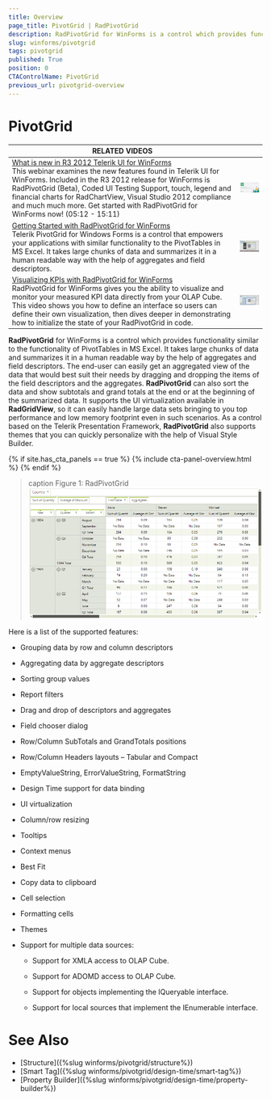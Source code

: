 ```yaml
---
title: Overview
page_title: PivotGrid | RadPivotGrid
description: RadPivotGrid for WinForms is a control which provides functionality similar to the functionality of PivotTables in MS Excel.  
slug: winforms/pivotgrid
tags: pivotgrid
published: True
position: 0
CTAControlName: PivotGrid
previous_url: pivotgrid-overview
---
```


# PivotGrid

| RELATED VIDEOS |  |
| ------ | --- |
|[What is new in R3 2012 Telerik UI for WinForms](http://www.telerik.com/videos/winforms/what-is-new-in-q3-2012-radcontrols-for-winforms)<br>This webinar examines the new features found in Telerik UI for WinForms. Included in the R3 2012 release for WinForms is RadPivotGrid (Beta), Coded UI Testing Support, touch, legend and financial charts for RadChartView, Visual Studio 2012 compliance and much much more. Get started with RadPivotGrid for WinForms now! (05:12 - 15:11)|![webinar Q 32012](images/webinarQ32012.png)|
|[Getting Started with RadPivotGrid for WinForms](http://www.telerik.com/videos/devcraft/getting-started-with-radpivotgrid-for-winforms)<br>Telerik PivotGrid for Windows Forms is a control that empowers your applications with similar functionality to the PivotTables in MS Excel. It takes large chunks of data and summarizes it in a human readable way with the help of aggregates and field descriptors.|![pivot-overview-001](images/pivot-overview-001.png)|
|[Visualizing KPIs with RadPivotGrid for WinForms](http://www.telerik.com/videos/winforms/visualizing-kpis-with-radpivotgrid-for-winforms)<br>RadPivotGrid for WinForms gives you the ability to visualize and monitor your measured KPI data directly from your OLAP Cube. This video shows you how to define an interface so users can define their own visualization, then dives deeper in demonstrating how to initialize the state of your RadPivotGrid in code.|![pivotgrid-overview 002](images/pivotgrid-overview002.png)|

**RadPivotGrid** for WinForms is a control which provides functionality similar to the functionality of PivotTables in MS Excel. It takes large chunks of data and summarizes it in a human readable way by the help of aggregates and field descriptors. The end-user can easily get an aggregated view of the data that would best suit their needs by dragging and dropping the items of the field descriptors and the aggregates. **RadPivotGrid** can also sort the data and show subtotals and grand totals at the end or at the beginning of the summarized data. It supports the UI virtualization available in **RadGridView**, so it can easily handle large data sets bringing to you top performance and low memory footprint even in such scenarios. As a control based on the Telerik Presentation Framework, **RadPivotGrid** also supports themes that you can quickly personalize with the help of Visual Style Builder.

{% if site.has_cta_panels == true %}
{% include cta-panel-overview.html %}
{% endif %}

>caption Figure 1: RadPivotGrid
![pivotgrid-overview 001](images/pivotgrid-overview001.png)

Here is a list of the supported features:  

* Grouping data by row and column descriptors

* Aggregating data by aggregate descriptors

* Sorting group values

* Report filters

* Drag and drop of descriptors and aggregates

* Field chooser dialog

* Row/Column SubTotals and GrandTotals positions

* Row/Column Headers layouts – Tabular and Compact

* EmptyValueString, ErrorValueString, FormatString

* Design Time support for data binding

* UI virtualization

* Column/row resizing

* Tooltips

* Context menus

* Best Fit

* Copy data to clipboard

* Cell selection

* Formatting cells

* Themes

* Support for multiple data sources: 

  * Support for XMLA access to OLAP Cube.

  * Support for ADOMD access to OLAP Cube.
  
  * Support for objects implementing the IQueryable interface.

  * Support for local sources that implement the IEnumerable interface.

# See Also

* [Structure]({%slug winforms/pivotgrid/structure%})
* [Smart Tag]({%slug winforms/pivotgrid/design-time/smart-tag%})
* [Property Builder]({%slug winforms/pivotgrid/design-time/property-builder%})